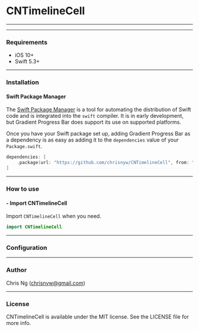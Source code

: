 # CNTimelineCell

---

---
### Requirements
- iOS 10+
- Swift 5.3+
---
### Installation

#### Swift Package Manager
The [Swift Package Manager](https://swift.org/package-manager/) is a tool for automating the distribution of Swift code and is integrated into the `swift` compiler. It is in early development, but Gradient Progress Bar does support its use on supported platforms.

Once you have your Swift package set up, adding Gradient Progress Bar as a dependency is as easy as adding it to the `dependencies` value of your `Package.swift`.

```swift
dependencies: [
    .package(url: "https://github.com/chrisnyw/CNTimelineCell", from: "0.1")
]
```
---
### How to use
#### - Import CNTimelineCell
Import `CNTimelineCell` when you need.
```swift
import CNTimelineCell
```
---
### Configuration

---
### Author
Chris Ng (chrisnyw@gmail.com)

---
### License
CNTimelineCell is available under the MIT license. See the LICENSE file for more info.

